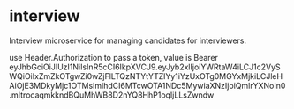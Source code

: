 # interview

Interview microservice for managing candidates for interviewers.

use Header.Authorization to pass a token, value is Bearer eyJhbGciOiJIUzI1NiIsInR5cCI6IkpXVCJ9.eyJyb2xlIjoiYWRtaW4iLCJ1c2VySWQiOiIxZmZkOTgwZi0wZjFlLTQzNTYtYTZlYy1iYzUxOTg0MGYxMjkiLCJleHAiOjE3MDkyMjc1OTMsImlhdCI6MTcwOTA1NDc5MywiaXNzIjoiQmlrYXNoIn0.mItrocaqmkkndBQuMhWB8D2nYQ8HhP1oqIjLLsZwndw